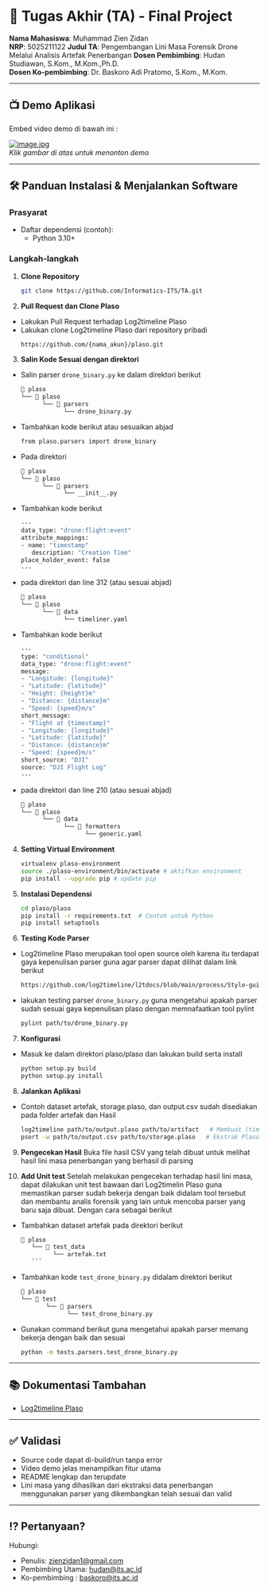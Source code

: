 # 🏁 Tugas Akhir (TA) - Final Project

**Nama Mahasiswa**: Muhammad Zien Zidan  
**NRP**: 5025211122
**Judul TA**: Pengembangan Lini Masa Forensik Drone Melalui Analisis Artefak Penerbangan
**Dosen Pembimbing**: Hudan Studiawan, S.Kom., M.Kom.,Ph.D.  
**Dosen Ko-pembimbing**: Dr. Baskoro Adi Pratomo, S.Kom., M.Kom.

---

## 📺 Demo Aplikasi

Embed video demo di bawah ini :

[![image.jpg
](image.jpg)](https://youtu.be/Jabu_KPAWvw)  
_Klik gambar di atas untuk menonton demo_

---

## 🛠 Panduan Instalasi & Menjalankan Software

### Prasyarat

- Daftar dependensi (contoh):
  - Python 3.10+

### Langkah-langkah

1. **Clone Repository**
   ```bash
   git clone https://github.com/Informatics-ITS/TA.git
   ```
2. **Pull Request dan Clone Plaso**

- Lakukan Pull Request terhadap Log2timeline Plaso
- Lakukan clone Log2timeline Plaso dari repository pribadi
  ```bash
  https://github.com/{nama_akun}/plaso.git
  ```

3. **Salin Kode Sesuai dengan direktori**

- Salin parser `drone_binary.py` ke dalam direktori berikut
  ```bash
  📁 plaso
  └── 📁 plaso
        └── 📁 parsers
              └── drone_binary.py
  ```
- Tambahkan kode berikut atau sesuaikan abjad
  ```bash
  from plaso.parsers import drone_binary
  ```
- Pada direktori
  ```bash
  📁 plaso
  └── 📁 plaso
        └── 📁 parsers
              └── __init__.py
  ```
- Tambahkan kode berikut
  ```bash
  ---
  data_type: "drone:flight:event"
  attribute_mappings:
  - name: "timestamp"
     description: "Creation Time"
  place_holder_event: false
  ---
  ```
- pada direktori dan line 312 (atau sesuai abjad)
  ```bash
  📁 plaso
  └── 📁 plaso
        └── 📁 data
              └── timeliner.yaml
  ```
- Tambahkan kode berikut
  ```bash
  ---
  type: "conditional"
  data_type: "drone:flight:event"
  message:
  - "Longitude: {longitude}"
  - "Latitude: {latitude}"
  - "Height: {height}m"
  - "Distance: {distance}m"
  - "Speed: {speed}m/s"
  short_message:
  - "Flight at {timestamp}"
  - "Longitude: {longitude}"
  - "Latitude: {latitude}"
  - "Distance: {distance}m"
  - "Speed: {speed}m/s"
  short_source: "DJI"
  source: "DJI Flight Log"
  ---
  ```
- pada direktori dan line 210 (atau sesuai abjad)
  ```bash
  📁 plaso
  └── 📁 plaso
        └── 📁 data
              └── 📁 formatters
                    └── generic.yaml
  ```

4. **Setting Virtual Environment**
   ```bash
   virtualenv plaso-environment
   source ./plaso-environment/bin/activate # aktifkan environment
   pip install --upgrade pip # update pip
   ```
5. **Instalasi Dependensi**
   ```bash
   cd plaso/plaso
   pip install -r requirements.txt  # Contoh untuk Python
   pip install setuptools
   ```
6. **Testing Kode Parser**

- Log2timeline Plaso merupakan tool open source oleh karena itu terdapat gaya kepenulisan parser guna agar parser dapat dilihat dalam link berikut
  ```bash
  https://github.com/log2timeline/l2tdocs/blob/main/process/Style-guide.md
  ```
- lakukan testing parser `drone_binary.py` guna mengetahui apakah parser sudah sesuai gaya kepenulisan plaso dengan memnafaatkan tool pylint
  ```bash
  pylint path/to/drone_binary.py
  ```

7. **Konfigurasi**

- Masuk ke dalam direktori plaso/plaso dan lakukan build serta install
  ```bash
  python setup.py build
  python setup.py install
  ```

8. **Jalankan Aplikasi**

- Contoh dataset artefak, storage.plaso, dan output.csv sudah disediakan pada folder artefak dan Hasil
  ```bash
  log2timeline path/to/output.plaso path/to/artifact   # Membuat (timeline storage) Plaso storage
  psort -w path/to/output.csv path/to/storage.plaso   # Ekstrak Plaso Storage yang dibuat ke dalam CSV
  ```

9. **Pengecekan Hasil**
   Buka file hasil CSV yang telah dibuat untuk melihat hasil lini masa penerbangan yang berhasil di parsing

10. **Add Unit test**
    Setelah melakukan pengecekan terhadap hasil lini masa, dapat dilakukan unit test bawaan dari Log2timelin Plaso guna memastikan parser sudah bekerja dengan baik didalam tool tersebut dan membantu analis forensik yang lain untuk mencoba parser yang baru saja dibuat.
    Dengan cara sebagai berikut

- Tambahkan dataset artefak pada direktori berikut
  ````bash
  📁 plaso
     └── 📁 test_data
           └── artefak.txt
     ```
  ````
- Tambahkan kode `test_drone_binary.py` didalam direktori berikut
  ```bash
  📁 plaso
  └── 📁 test
         └── 📁 parsers
               └── test_drone_binary.py
  ```
- Gunakan command berikut guna mengetahui apakah parser memang bekerja dengan baik dan sesuai
  ```bash
  python -m tests.parsers.test_drone_binary.py
  ```

---

## 📚 Dokumentasi Tambahan

- [Log2timeline Plaso](https://plaso.readthedocs.io/en/latest/sources/user/index.html)

---

## ✅ Validasi

- Source code dapat di-build/run tanpa error
- Video demo jelas menampilkan fitur utama
- README lengkap dan terupdate
- Lini masa yang dihasilkan dari ekstraksi data penerbangan menggunakan parser yang dikembangkan telah sesuai dan valid

---

## ⁉️ Pertanyaan?

Hubungi:

- Penulis: zienzidan1@gmail.com
- Pembimbing Utama: hudan@its.ac.id
- Ko-pembimbing : baskoro@its.ac.id
